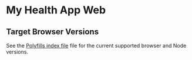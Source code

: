 # My Health App Web

## Target Browser Versions

See the [Polyfills index file](./src/lib/shared/polyfills/index.ts) file for the current supported browser and Node versions.
